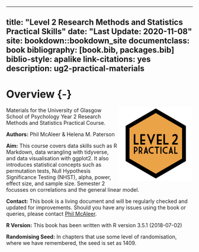 
--- 
title: "Level 2 Research Methods and Statistics Practical Skills"
date: "Last Update: 2020-11-08"
site: bookdown::bookdown_site
documentclass: book
bibliography: [book.bib, packages.bib]
biblio-style: apalike
link-citations: yes
description: ug2-practical-materials
---



# Overview {-}

<img src="images/L2.png" style="width: 200px; float: right;">

Materials for the University of Glasgow School of Psychology Year 2 Research Methods and Statistics Practical Course. 

**Authors:** Phil McAleer & Helena M. Paterson

**Aim:** This course covers data skills such as R Markdown, data wrangling with tidyverse, and data visualisation with ggplot2. It also introduces statistical concepts such as permutation tests, Null Hypothesis Significance Testing (NHST), alpha, power, effect size, and sample size. Semester 2 focusses on correlations and the general linear model.

**Contact:** This book is a living document and will be regularly checked and updated for improvements. Should you have any issues using the book or queries, please contact [Phil McAleer](mailto:philip.mcaleer@glasgow.ac.uk).

**R Version:** This book has been written with R version 3.5.1 (2018-07-02)

**Randomising Seed:** In chapters that use some level of randomisation, where we have remembered, the seed is set as 1409.
